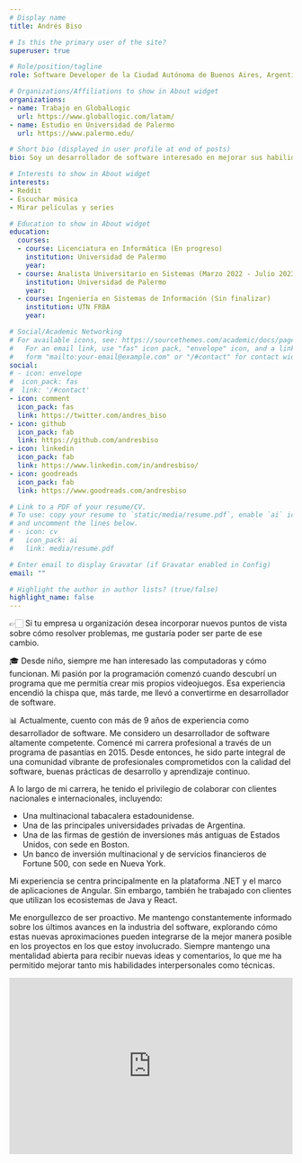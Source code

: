 ```yaml
---
# Display name
title: Andrés Biso

# Is this the primary user of the site?
superuser: true

# Role/position/tagline
role: Software Developer de la Ciudad Autónoma de Buenos Aires, Argentina

# Organizations/Affiliations to show in About widget
organizations:
- name: Trabajo en GlobalLogic
  url: https://www.globallogic.com/latam/
- name: Estudio en Universidad de Palermo
  url: https://www.palermo.edu/

# Short bio (displayed in user profile at end of posts)
bio: Soy un desarrollador de software interesado en mejorar sus habilidades interpersonales y técnicas

# Interests to show in About widget
interests:
- Reddit
- Escuchar música
- Mirar películas y series

# Education to show in About widget
education:
  courses:
  - course: Licenciatura en Informática (En progreso)
    institution: Universidad de Palermo
    year:
  - course: Analista Universitario en Sistemas (Marzo 2022 - Julio 2023)
    institution: Universidad de Palermo
    year:
  - course: Ingeniería en Sistemas de Información (Sin finalizar)
    institution: UTN FRBA
    year:

# Social/Academic Networking
# For available icons, see: https://sourcethemes.com/academic/docs/page-builder/#icons
#   For an email link, use "fas" icon pack, "envelope" icon, and a link in the
#   form "mailto:your-email@example.com" or "/#contact" for contact widget.
social:
# - icon: envelope
#  icon_pack: fas
#  link: '/#contact'
- icon: comment
  icon_pack: fas
  link: https://twitter.com/andres_biso
- icon: github
  icon_pack: fab
  link: https://github.com/andresbiso
- icon: linkedin
  icon_pack: fab
  link: https://www.linkedin.com/in/andresbiso/
- icon: goodreads
  icon_pack: fab
  link: https://www.goodreads.com/andresbiso

# Link to a PDF of your resume/CV.
# To use: copy your resume to `static/media/resume.pdf`, enable `ai` icons in `params.toml`, 
# and uncomment the lines below.
# - icon: cv
#   icon_pack: ai
#   link: media/resume.pdf

# Enter email to display Gravatar (if Gravatar enabled in Config)
email: ""

# Highlight the author in author lists? (true/false)
highlight_name: false
---
```

👉🏻 Si tu empresa u organización desea incorporar nuevos puntos de vista sobre cómo resolver problemas, me gustaría poder ser parte de ese cambio.

🎓 Desde niño, siempre me han interesado las computadoras y cómo funcionan. Mi pasión por la programación comenzó cuando descubrí un programa que me permitía crear mis propios videojuegos. Esa experiencia encendió la chispa que, más tarde, me llevó a convertirme en desarrollador de software.

📊 Actualmente, cuento con más de 9 años de experiencia como desarrollador de software. Me considero un desarrollador de software altamente competente.
Comencé mi carrera profesional a través de un programa de pasantías en 2015. Desde entonces, he sido parte integral de una comunidad vibrante de profesionales comprometidos con la calidad del software, buenas prácticas de desarrollo y aprendizaje continuo.

A lo largo de mi carrera, he tenido el privilegio de colaborar con clientes nacionales e internacionales, incluyendo:

- Una multinacional tabacalera estadounidense.
- Una de las principales universidades privadas de Argentina.
- Una de las firmas de gestión de inversiones más antiguas de Estados Unidos, con sede en Boston.
- Un banco de inversión multinacional y de servicios financieros de Fortune 500, con sede en Nueva York.

Mi experiencia se centra principalmente en la plataforma .NET y el marco de aplicaciones de Angular. Sin embargo, también he trabajado con clientes que utilizan los ecosistemas de Java y React.

Me enorgullezco de ser proactivo. Me mantengo constantemente informado sobre los últimos avances en la industria del software, explorando cómo estas nuevas aproximaciones pueden integrarse de la mejor manera posible en los proyectos en los que estoy involucrado. Siempre mantengo una mentalidad abierta para recibir nuevas ideas y comentarios, lo que me ha permitido mejorar tanto mis habilidades interpersonales como técnicas.

<style>
.video-container { 
  position: relative; 
  padding-bottom: 56.25%; 
  padding-top: 30px; 
  height: 0; 
  overflow: hidden; 
}

.video-container iframe, .video-container object, .video-container embed { 
  position: absolute; 
  top: 0; 
  left: 0; 
  width: 100%; 
  height: 100%;
}
</style>

<div class="video-container">
  <iframe
  width="560"
  height="315"
  src="https://www.youtube.com/embed/v8l0_ZekrRE" frameborder="0"
  allow="accelerometer; autoplay; encrypted-media; gyroscope; picture-in-picture"
  allowfullscreen>
  </iframe>
</div>
